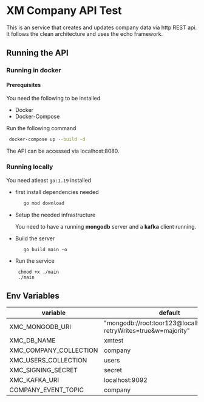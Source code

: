# XM Company API Test

This is an service that creates and updates company data via http REST api. It follows the
clean architecture and uses the echo framework.

## Running the API

### Running in docker

#### Prerequisites

You need the following to be installed

- Docker
- Docker-Compose

Run the following command

 ```bash
  docker-compose up --build -d
 ```

The API can be accessed via localhost:8080.

### Running locally

You need atleast `go:1.19` installed

- first install dependencies needed
    ```sh
       go mod download
    ```
- Setup the needed infrastructure

  You need to have a running **mongodb** server and a **kafka** client running.

- Build the server
    ```shell
       go build main -o 
    ``` 
- Run the service
    ```shell
     chmod +x ./main
     ./main
    ```

## Env Variables

|variable| default                                                               |
|---|-----------------------------------------------------------------------|
| XMC_MONGODB_URI | "mongodb://root:toor123@localhost:27017/?retryWrites=true&w=majority" |
| XMC_DB_NAME | xmtest                                                                |
| XMC_COMPANY_COLLECTION | company                                                               |
| XMC_USERS_COLLECTION | users                                                                 |
| XMC_SIGNING_SECRET | secret                                                                |
| XMC_KAFKA_URI | localhost:9092                                                        |
| COMPANY_EVENT_TOPIC | company                                                               |
